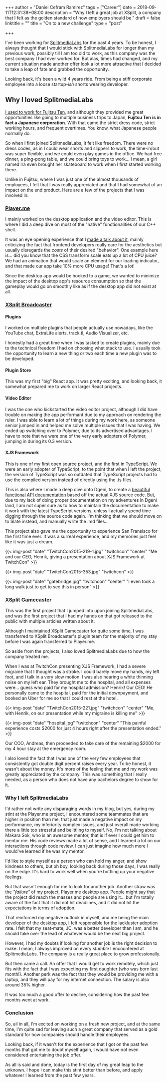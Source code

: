 +++
author = "Daniel Cefram Ramirez"
tags = ["Career"]
date = 2018-09-11T12:31:38+08:00
description = "Why I left a great job at XSplit, a company that I felt as the golden standard of how employers should be."
draft = false
linktitle = ""
title = "On to a new challenge"
type = "post"

+++

I've been working for [SplitmediaLabs](https://www.splitmedialabs.com/) for the past 4 years. To be honest, I always thought that I would stick with SplitmediaLabs for longer than my previous work, possibly till I am too old to work, as this company was the best company I had ever worked for. But alas, times had changed, and my current situation made another offer look a lot more attractive that I decided to take a leap of fate and grabbed the opportunity.

Looking back, it's been a wild 4 years ride. From being a stiff corporate employee into a loose startup-_ish_ shorts wearing developer.

## Why I loved SplitmediaLabs

[I used to work for Fujitsu Ten](https://rmrz.ph/journal/when-i-used-to-work-for-fujitsu-ten/), and although they provided me great opportunities like going to multiple business trips to Japan, **Fujitsu Ten** **is in fact a Japanese corporation**. With that came the strict dress code, strict working hours, and frequent overtimes. You know, what Japanese people normally do.

So when I first joined SplitmediaLabs, it felt like freedom. There were no dress codes, as in I could wear shorts and slippers to work, the time-in/out was super flexible, and we could even play games in the office. We had free dinner, a ping-pong table, and we could bring toys to work... I mean, a girl named Ira even brought her skateboard to work when I first started working there.

Unlike in Fujitsu, where I was just one of the almost thousands of employees, I felt that I was really appreciated and that I had somewhat of an impact on the end product. Here are a few of the projects that I was involved in:

### [Player.me](https://player.me/)

I mainly worked on the desktop application and the video editor. This is where I did a deep dive on most of the &quot;native&quot; functionalities of our C++ shell.

It was an eye opening experience that I [made a talk about it](https://rmrz.ph/js-for-desktop-talk/), mainly criticizing the fact that frontend developers really care for the aesthetics but usually disregards the _costs_ of their desired &quot;behavior&quot;. One example here is... did you know that the CSS transform scale eats up a lot of CPU juice? We had an animation that would scale an element for our loading indicator, and that made our app take 10% more CPU usage! That's a lot!

Since the desktop app would be hooked to a game, we wanted to minimize the impact of the desktop app's resource consumption so that the gameplay would go on smoothly like as if the desktop app did not exist at all.

### [XSplit Broadcaster](https://www.xsplit.com/broadcaster)

#### Plugins

I worked on multiple plugins that people actually use nowadays, like the YouTube chat, ExtraLife alerts, track.tl, Audio Visualizer, etc.

I honestly had a great time when I was tasked to create plugins, mainly due to the technical freedom I had on choosing what stack to use. I usually took the opportunity to learn a new thing or two each time a new plugin was to be developed.

#### Plugin Store

This was my first &quot;big&quot; React app. It was pretty exciting, and looking back, it somewhat prepared me to work on larger React projects.

#### Video Editor

I was the one who kickstarted the video editor project, although I did have trouble on making the app performant due to my approach on rendering the ruler. I was able to learn a lot of things during my work here, as someone senior jumped in and helped me solve multiple issues that I was having. We ended up switching over to Polymer, due to its advertised advantages. I have to note that we were one of the very early adopters of Polymer, jumping in during its 0.3 version.

#### XJS Framework

This is one of my first open source project, and the first in TypeScript. We were an early adopter of TypeScript, to the point that when I left the project, the version of TypeScript was so outdated that TypeScript projects had to use the compiled version instead of directly using the .ts files.

This is also where I made a deep dive onto Dgeni, to create a [beautiful functional API documentation](https://xjsframework.github.io/api.html) based off the actual XJS source code. But, due to my lack of doing proper documentation on my adventures in Dgeni land, I am not super sure as to how to maintain the documentation to make it work with the latest TypeScript versions, unless I actually spend time digging through the source code again. I'm thinking that we should move on to Slate instead, and manually write the .md files...

This project also gave me the opportunity to experience San Fransisco for the first time ever. It was a surreal experience, and my memories just feel like it was just a dream.

{{< img-post "date" "TwitchCon2015-219-1.jpg" "twitchcon" "center" "Me and our CEO, Henrik, giving a presentation about XJS Framework at TwitchCon" >}}

{{< img-post "date" "TwitchCon2015-353.jpg" "twitchcon" >}}

{{< img-post "date" "gatebridge.jpg" "twitchcon" "center" "I even took a long walk just to get to see this in person" >}}

### XSplit Gamecaster

This was the first project that I jumped into upon joining SplitmediaLabs, and was the first project that I had my hands on that got released to the public with multiple articles written about it.

Although I maintained XSplit Gamecaster for quite some time, I was transferred to XSplit Broadcaster's plugin team for the majority of my stay before I was again transferred to Player.me.

So aside from the projects, I also loved SplitmediaLabs due to how the company treated me.

When I was at TwitchCon presenting XJS Framework, I had a severe migraine that I thought was a stroke. I could barely move my hands, my left foot, and I talk in a very slow motion. I was also hearing a white thinning noise on my left ear. They brought me to the hospital, and all expenses were... guess who paid for my hospital admission? Henrik! Our CEO! He personally came to the hospital, paid for the initial downpayment, and booked an Uber for me so that I could rest at the hotel.

{{< img-post "date" "TwitchCon2015-221.jpg" "twitchcon" "center" "Me, with Henrik, on our presentation while my migraine is killing me" >}}

{{< img-post "date" "hospital.jpg" "twitchcon" "center" "This painful experience costs $2000 for just 4 hours right after the presentation ended." >}}

Our COO, Andreas, then proceeded to take care of the remaining $2000 for my 4 hour stay at the emergency room.

I also loved the fact that I was one of the very few employees that consistently got double digit percent raises every year. To be honest, it wasn't about the money. It's more of the feeling that me and my work was greatly appreciated by the company. This was something that I really needed, as a person who does not have any bachelors degree to show for it.

### Why I left SplitmediaLabs

I'd rather not write any disparaging words in my blog, but yes, during my stint at the Player.me project, I encountered some teammates that are higher in position than me, that just made a negative impact on my performance, my inferiority complex issues, and just overall made working there a little too stressful and belittling to myself. No, I'm not talking about Makara Sok, who is an awesome mentor, that is if ever I could get him to mentor me. His code reviews made a lot of sense, and I learned a lot on our interactions through code review. I can just imagine how much more I would've learned if he was my mentor.

I'd like to style myself as a person who can hold my anger, and show kindness to others, but oh boy, looking back during those days, I was really on the edge. It's hard to work well when you're bottling up your negative feelings.

But that wasn't enough for me to look for another job. Another straw was the _&quot;failure&quot;_ of my project, Player.me desktop app. People might say that the project did reach the masses and people are using it... but I'm totally aware of the fact that it did not hit deadlines, and it did not hit the expectations in terms of adoption.

That reinforced my negative outlook in myself, and me being the main developer of the desktop app, I felt responsible for the lackluster adoption rate. I felt that my seat-mate, JC, was a better developer than I am, and he should take over the lead of whatever would be the next big project.

However, I had my doubts if looking for another job is the right decision to make. I mean, I always improved on every _stumble_ I encountered at SplitmediaLabs. The company is a really great place to grow professionally.

But then came a call. An offer that I would get to work remotely, which just fits with the fact that I was expecting my first daughter (who was born last month!). Another perk was the fact that they would be providing me with a laptop, and they will pay for my internet connection. The salary is also around 35% higher.

It was too much a good offer to decline, considering how the past few months went at work.

### Conclusion

So, all in all, I'm excited on working on a fresh new project, and at the same time, I'm quite sad for leaving such a great company that served as a gold standard for how companies should handle their employees.

Looking back, if it wasn't for the experience that I got on the past few months that got me to doubt myself again, I would have not even considered entertaining the job offer.

As all is said and done, today is the first day of my great leap to the unknown. I hope I can make this stint better than before, and apply whatever I learned from the past few years.
